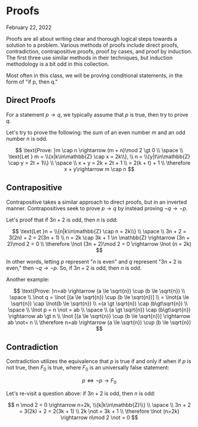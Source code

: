 # Proofs
February 22, 2022

Proofs are all about writing clear and thorough logical steps towards a solution to a problem. Various methods of proofs include direct proofs, contradiction, contrapositive proofs, proof by cases, and proof by induction. The first three use similar methods in their techniques, but induction methodology is a bit odd in this collection.

Most often in this class, we will be proving conditional statements, in the form of "if p, then q."

## Direct Proofs
For a statement $p\rightarrow q$, we typically assume that $p$ is true, then try to prove $q$.

Let's try to prove the following: the sum of an even number $m$ and an odd number $n$ is odd.

$$
\text{Prove: }m \cap n \rightarrow (m + n)\mod 2 \gt 0  \\
\space \\
\text{Let } m = \\{x|k\in\mathbb{Z} \cap x = 2k\\}, \\
n = \\{y|t\in\mathbb{Z} \cap y = 2t + 1\\} \\
\space \\
x + y = 2k + 2t + 1 \\
= 2(k + t) + 1 \\
\therefore x + y\rightarrow m \cap n
$$

## Contrapositive
Contrapositive takes a similar approach to direct proofs, but in an inverted manner. Contrapositives seek to prove $p \rightarrow q$ by instead proving $\lnot q \rightarrow \lnot p$.

Let's proof that if $3n + 2$ is odd, then $n$ is odd:

$$
\text{Let }n = \\{n|k\in\mathbb{Z} \cap n = 2k\\} \\
\space \\
3n + 2 = 3(2n) + 2 = 2(3n + 1) \\
n = 2k \cap 3k + 1 \in \mathbb{Z} \rightarrow (3n + 2)\mod 2 = 0 \\
\therefore \lnot (3n + 2)\mod 2 = 0 \rightarrow \lnot (n = 2k)
$$

In other words, letting $p$ represent "$n$ is even" and $q$ represent "$3n + 2$ is even," then $\lnot q \rightarrow \lnot p$. So, if $3n + 2$ is odd, then $n$ is odd.

Another example:

$$
\text{Prove: }n=ab \rightarrow (a \le \sqrt{n}) \cup (b \le \sqrt{n}) \\
\space \\
\lnot q = \lnot [(a \le \sqrt{n}) \cup (b \le \sqrt{n})] \\
= \lnot(a \le \sqrt{n}) \cap \lnot(b \le \sqrt{n}) \\
=(a \gt \sqrt{n}) \cap (b\gt\sqrt{n}) \\
\space \\
\lnot p = n \not = ab \\
\space \\
(a \gt \sqrt{n}) \cap (b\gt\sqrt{n}) \rightarrow ab \gt n \\
\lnot [(a \le \sqrt{n}) \cup (b \le \sqrt{n})] \rightarrow  ab \not= n \\
\therefore n=ab \rightarrow (a \le \sqrt{n}) \cup (b \le \sqrt{n})
$$

## Contradiction
Contradiction utilizes the equivalence that $p$ is true if and only if when if $p$ is not true, then $F_0$ is true, where $F_0$ is an universally false statement:

$$
p \iff \lnot p \rightarrow F_0
$$

Let's re-visit a question above: if $3n + 2$ is odd, then $n$ is odd:

$$
n \mod 2 = 0 \rightarrow n=2k, \\{k|k\in\mathbb{Z}\\} \\
\space \\
3n + 2 = 3(2k) + 2
= 2(3k + 1) \\
2k \not = 3k + 1 \\
\therefore \lnot (n=2k) \rightarrow n\mod 2 \not = 0
$$